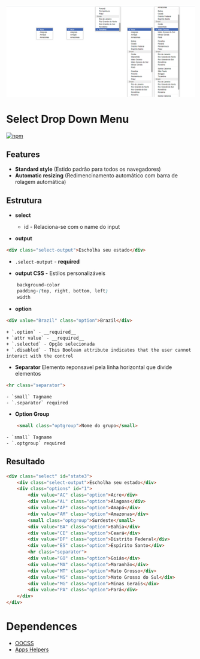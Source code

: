 ![](screenshots/thumb.png)
# Select Drop Down Menu
[![npm](https://img.shields.io/npm/v/app-select)](https://www.npmjs.com/package/app-select)

## Features
+ **Standard style** (Estido padrão para todos os navegadores)
+ **Automatic resizing** (Redimencinamento automático com barra de rolagem automática)

## Estrutura
+ **select**
    - id - Relaciona-se com o name do input

+ **output**
``` html 
<div class="select-output">Escholha seu estado</div>
```
- `.select-output` - __required__

+ **output CSS** - Estilos personalizáveis
``` css 
    background-color
    padding-(top, right, bottom, left)
    width
```

+ **option**
``` html 
<div value="Brazil" class="option">Brazil</div>
```
    + `.option` - __required__
    + `attr value` - __required__
    + `.selected` - Opção selecionada
    + `.disabled` - This Boolean attribute indicates that the user cannot interact with the control

+ **Separator** Elemento reponsavel pela linha horizontal que divide elementos
``` html 
<hr class="separator"> 
```
    - `small` Tagname
    - `.separator` required

+ **Option Group** 
``` html 
    <small class="optgroup">Nome do grupo</small>
```
    - `small` Tagname 
    - `.optgroup` required

## Resultado
``` html
<div class="select" id="state3">
    <div class="select-output">Escholha seu estado</div>
    <div class="options" id="1">
        <div value="AC" class="option">Acre</div>
        <div value="AL" class="option">Alagoas</div>
        <div value="AP" class="option">Amapá</div>
        <div value="AM" class="option">Amazonas</div>
        <small class="optgroup">Surdeste</small>
        <div value="BA" class="option">Bahia</div>
        <div value="CE" class="option">Ceará</div>
        <div value="DF" class="option">Distrito Federal</div>
        <div value="ES" class="option">Espírito Santo</div>
        <hr class="separator">
        <div value="GO" class="option">Goiás</div>
        <div value="MA" class="option">Maranhão</div>
        <div value="MT" class="option">Mato Grosso</div>
        <div value="MS" class="option">Mato Grosso do Sul</div>
        <div value="MG" class="option">Minas Gerais</div>
        <div value="PA" class="option">Pará</div>
    </div>
</div>
```

# Dependences
+ [OOCSS](https://github.com/guilhermeHenry/oocss)
+ [Apps Helpers](https://www.npmjs.com/package/apps-helpers)
